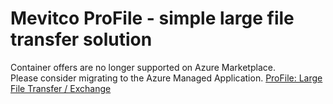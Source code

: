 # Mevitco ProFile - simple large file transfer solution

Container offers are no longer supported on Azure Marketplace.  
Please consider migrating to the Azure Managed Application. [ProFile: Large File Transfer / Exchange](https://azuremarketplace.microsoft.com/de-de/marketplace/apps/mevitco.mevitco-profile?tab=overview)
